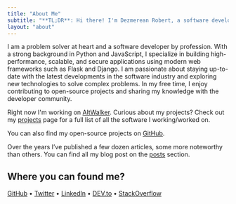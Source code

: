 ```yaml
---
title: "About Me"
subtitle: "**TL;DR**: Hi there! I'm Dezmerean Robert, a software developer based in Cluj-Napoca."
layout: "about"
---
```


I am a problem solver at heart and a software developer by profession. With a strong background in Python and JavaScript, I specialize in building high-performance, scalable, and secure applications using modern web frameworks such as Flask and Django. I am passionate about staying up-to-date with the latest developments in the software industry and exploring new technologies to solve complex problems. In my free time, I enjoy contributing to open-source projects and sharing my knowledge with the developer community.

Right now I'm working on [AltWalker](/projects/altwalker/). Curious about my projects?
Check out my [projects](/projects/) page for a full list of all the software I working/worked on.

You can also find my open-source projects on [GitHub](https://github.com/Robert-96).

Over the years I’ve published a few dozen articles, some more noteworthy than others. You can find all my blog post on the [posts](/posts/) section.

## Where you can found me?

[GitHub](https://github.com/Robert-96) • [Twitter](https://twitter.com/dezmereanrobert) • [LinkedIn](https://www.linkedin.com/in/robert-dezmerean) • [DEV.to](https://dev.to/robert96) • [StackOverflow](https://stackoverflow.com/users/19676423/robert-96)
